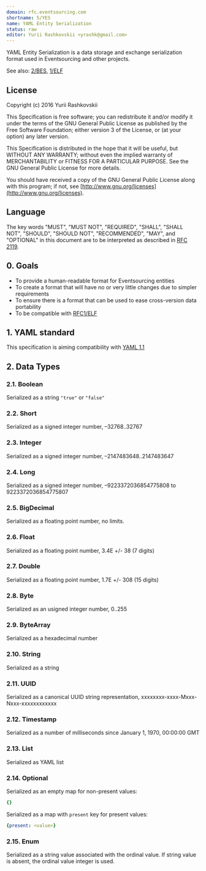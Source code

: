 ```yaml
---
domain: rfc.eventsourcing.com
shortname: 5/YES
name: YAML Entity Serialization
status: raw
editor: Yurii Rashkovskii <yrashk@gmail.com>
---
```


YAML Entity Serialization is a data storage and exchange serialization format used in Eventsourcing and other projects.

See also: [2/BES](../2/README.md), [1/ELF](../1/README.md)

## License

Copyright (c) 2016 Yurii Rashkovskii

This Specification is free software; you can redistribute it and/or modify it under the terms of the GNU General Public License as published by the Free Software Foundation; either version 3 of the License, or (at your option) any later version.

This Specification is distributed in the hope that it will be useful, but WITHOUT ANY WARRANTY; without even the implied warranty of MERCHANTABILITY or FITNESS FOR A PARTICULAR PURPOSE. See the GNU General Public License for more details.

You should have received a copy of the GNU General Public License along with this program; if not, see [http://www.gnu.org/licenses](http://www.gnu.org/licenses).

## Language

The key words "MUST", "MUST NOT", "REQUIRED", "SHALL", "SHALL NOT", "SHOULD", "SHOULD NOT", "RECOMMENDED", "MAY", and "OPTIONAL" in this document are to be interpreted as described in [RFC 2119](http://tools.ietf.org/html/rfc2119).

## 0. Goals

* To provide a human-readable format for Eventsourcing entities
* To create a format that will have no or very little changes due to simpler requirements
* To ensure there is a format that can be used to ease cross-version data portability
* To be compatible with [RFC1/ELF](../1/README.md)

## 1. YAML standard

This specification is aiming compatibility with [YAML 1.1](http://www.yaml.org/spec/1.1)

## 2. Data Types

### 2.1. Boolean

Serialized as a string `"true"` or `"false"`

### 2.2. Short

Serialized as a signed integer number, –32768..32767

### 2.3. Integer

Serialized as a signed integer number, –2147483648..2147483647

### 2.4. Long

Serialized as a signed integer number, –9223372036854775808 to 9223372036854775807

### 2.5. BigDecimal

Serialized as a floating point number, no limits.

### 2.6. Float

Serialized as a floating point number, 3.4E +/- 38 (7 digits)

### 2.7. Double

Serialized as a floating point number, 1.7E +/- 308 (15 digits)

### 2.8. Byte

Serialized as an usigned integer number, 0..255

### 2.9. ByteArray

Serialized as a hexadecimal number

### 2.10. String

Serialized as a string

### 2.11. UUID

Serialized as a canonical UUID string representation, xxxxxxxx-xxxx-Mxxx-Nxxx-xxxxxxxxxxxx

### 2.12. Timestamp

Serialized as a number of milliseconds since January 1, 1970, 00:00:00 GMT

### 2.13. List

Serialized as YAML list

### 2.14. Optional

Serialized as an empty map for non-present values:

```yaml
{}
```

Serialized as a map with `present` key for present values:

```yaml
{present: <value>}
```

### 2.15. Enum

Serialized as a string value associated with the ordinal value. If
string value is absent, the ordinal value integer is used.
